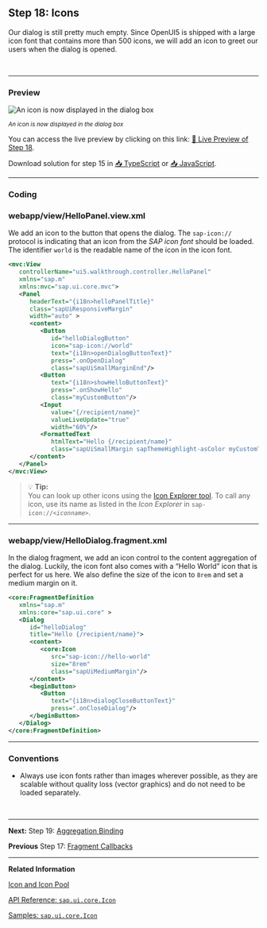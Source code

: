 ## Step 18: Icons

Our dialog is still pretty much empty. Since OpenUI5 is shipped with a large icon font that contains more than 500 icons, we will add an icon to greet our users when the dialog is opened.

&nbsp;

***

### Preview
  
![](https://sdk.openui5.org/docs/topics/loiofbc48e23cc7d45e393cc95bbbfc6e0a3_LowRes.png "An icon is now displayed in the dialog box")

<sup>*An icon is now displayed in the dialog box*</sup>

You can access the live preview by clicking on this link: [🔗 Live Preview of Step 18](https://sap-samples.github.io/ui5-typescript-walkthrough/build/18/index-cdn.html).

Download solution for step 15 in [📥 TypeScript](https://sap-samples.github.io/ui5-typescript-walkthrough/ui5-typescript-walkthrough-step-18.zip) or [📥 JavaScript](https://sap-samples.github.io/ui5-typescript-walkthrough/ui5-typescript-walkthrough-step-18-js.zip).

***

### Coding

### webapp/view/HelloPanel.view.xml

We add an icon to the button that opens the dialog. The `sap-icon://` protocol is indicating that an icon from the *SAP icon font* should be loaded. The identifier `world` is the readable name of the icon in the icon font.

```xml
<mvc:View
   controllerName="ui5.walkthrough.controller.HelloPanel"
   xmlns="sap.m"
   xmlns:mvc="sap.ui.core.mvc">
   <Panel
      headerText="{i18n>helloPanelTitle}"
      class="sapUiResponsiveMargin"
      width="auto" >
      <content>
         <Button
            id="helloDialogButton"
            icon="sap-icon://world"
            text="{i18n>openDialogButtonText}"
            press=".onOpenDialog"
            class="sapUiSmallMarginEnd"/>
         <Button
            text="{i18n>showHelloButtonText}"
            press=".onShowHello"
            class="myCustomButton"/>
         <Input
            value="{/recipient/name}"
            valueLiveUpdate="true"
            width="60%"/>
         <FormattedText
            htmlText="Hello {/recipient/name}"
            class="sapUiSmallMargin sapThemeHighlight-asColor myCustomText"/>
      </content>
   </Panel>
</mvc:View>
```

>💡 **Tip:** <br>
> You can look up other icons using the [Icon Explorer tool](https://sdk.openui5.org/test-resources/sap/m/demokit/iconExplorer/webapp/index.html).
> To call any icon, use its name as listed in the *Icon Explorer* in <code>sap-icon://<i>&lt;iconname&gt;</i></code>.

***

### webapp/view/HelloDialog.fragment.xml

In the dialog fragment, we add an icon control to the content aggregation of the dialog. Luckily, the icon font also comes with a “Hello World” icon that is perfect for us here. We also define the size of the icon to `8rem` and set a medium margin on it.

```xml
<core:FragmentDefinition
   xmlns="sap.m"
   xmlns:core="sap.ui.core" >
   <Dialog
      id="helloDialog"
      title="Hello {/recipient/name}">
      <content>
         <core:Icon
            src="sap-icon://hello-world"
            size="8rem"
            class="sapUiMediumMargin"/>
      </content>
      <beginButton>
         <Button
            text="{i18n>dialogCloseButtonText}"
            press=".onCloseDialog"/>
      </beginButton>
   </Dialog>
</core:FragmentDefinition>
```

***

### Conventions

-   Always use icon fonts rather than images wherever possible, as they are scalable without quality loss \(vector graphics\) and do not need to be loaded separately.

&nbsp;

***

**Next:** Step 19: [Aggregation Binding](../19/README.md "Now that we have established a good structure for our app, it's time to add some more functionality. We start exploring more features of data binding by adding some invoice data in JSON format that we display in a list below the panel.")

**Previous** Step 17: [Fragment Callbacks](../17/README.md "Now that we have integrated the dialog, it's time to add some user interaction. The user will definitely want to close the dialog again at some point, so we add a button to close the dialog and assign an event handler.")

***

**Related Information**

[Icon and Icon Pool](https://sdk.openui5.org/topic/21ea0ea94614480d9a910b2e93431291 "The sap-icon:// protocol supports the use of icons in your application based on the icon font concept, which uses an embedded font instead of a pixel image.")

[API Reference: `sap.ui.core.Icon`](https://sdk.openui5.org/#/api/sap.ui.core.Icon)

[Samples: `sap.ui.core.Icon` ](https://sdk.openui5.org/#/entity/sap.ui.core.Icon)

